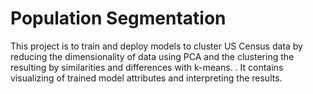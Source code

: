 # Population Segmentation

This project is to train and deploy models to cluster US Census data by reducing the dimensionality of data using PCA and the clustering the resulting by similarities and differences with k-means. . It contains visualizing of trained model attributes and interpreting the results.



